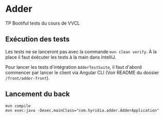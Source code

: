 # Adder
TP Bootiful tests du cours de VVCL

## Exécution des tests

Les tests ne se lanceront pas avec la commande `mvn clean verify`. À la place il faut éxécuter les tests à la main dans IntelliJ.

Pour lancer les tests d'intégration `AdderTestSuite`, il faut d'abord commencer par lancer le client via Angular CLI (Voir README du dossier `/front/adder-front`).

## Lancement du back

```
mvn compile
mvn exec:java -Dexec.mainClass="com.hyridia.adder.AdderApplication"
```
